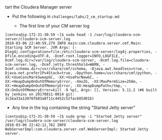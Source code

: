 tart the Cloudera Manager server
* Put the following in `challenges/labs/2_cm_startup.md`:

  * The first line of your CM server log
```
[centos@ip-172-31-30-59 ~]$ sudo head -1 /var/log/cloudera-scm-server/cloudera-scm-server.log
2018-03-06 22:40:59,279 INFO main:com.cloudera.server.cmf.Main: Starting SCM Server. JVM Args: [-Dlog4j.configuration=file:/etc/cloudera-scm-server/log4j.properties, -Dfile.encoding=UTF-8, -Dcmf.root.logger=INFO,LOGFILE, -Dcmf.log.dir=/var/log/cloudera-scm-server, -Dcmf.log.file=cloudera-scm-server.log, -Dcmf.jetty.threshhold=WARN, -Dcmf.schema.dir=/usr/share/cmf/schema, -Djava.awt.headless=true, -Djava.net.preferIPv4Stack=true, -Dpython.home=/usr/share/cmf/python, -XX:+UseConcMarkSweepGC, -XX:+UseParNewGC, -XX:+HeapDumpOnOutOfMemoryError, -Xmx2G, -XX:MaxPermSize=256m, -XX:+HeapDumpOnOutOfMemoryError, -XX:HeapDumpPath=/tmp, -XX:OnOutOfMemoryError=kill -9 %p], Args: [], Version: 5.11.2 (#6 built by jenkins on 20170811-0014 git: 3c3ea33a12076fb83a8f11c4452c52fac685d01b)

```
  * Any line in the log containing the string "Started Jetty server"
```
[centos@ip-172-31-30-59 ~]$ sudo grep -i "Started Jetty server" /var/log/cloudera-scm-server/cloudera-scm-server.log
2018-03-06 22:42:12,762 INFO WebServerImpl:com.cloudera.server.cmf.WebServerImpl: Started Jetty server.
```
